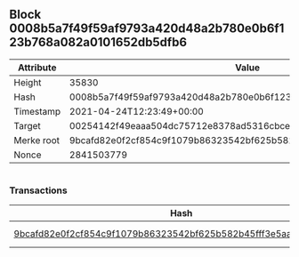 ## Block 0008b5a7f49f59af9793a420d48a2b780e0b6f123b768a082a0101652db5dfb6

Attribute | Value
--- | ---
Height | 35830
Hash | 0008b5a7f49f59af9793a420d48a2b780e0b6f123b768a082a0101652db5dfb6
Timestamp | 2021-04-24T12:23:49+00:00
Target | 00254142f49eaaa504dc75712e8378ad5316cbcead634704b3734b6271167cc4
Merke root | 9bcafd82e0f2cf854c9f1079b86323542bf625b582b45fff3e5aa3970adf41f2
Nonce | 2841503779

```

```

### Transactions

Hash | Amount
--- | ---
[9bcafd82e0f2cf854c9f1079b86323542bf625b582b45fff3e5aa3970adf41f2](9bcafd82e0f2cf854c9f1079b86323542bf625b582b45fff3e5aa3970adf41f2.md) | 10.00000000 SKEPTI 
